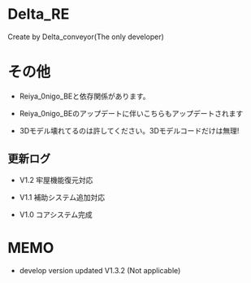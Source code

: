 # Delta_RE
Create by Delta_conveyor(The only developer)

# その他

- Reiya_0nigo_BEと依存関係があります。

- Reiya_0nigo_BEのアップデートに伴いこちらもアップデートされます

- 3Dモデル壊れてるのは許してください。3Dモデルコードだけは無理!

## 更新ログ

- V1.2 牢屋機能復元対応 

- V1.1 補助システム追加対応

- V1.0 コアシステム完成 


# MEMO
- develop version updated V1.3.2 (Not applicable)